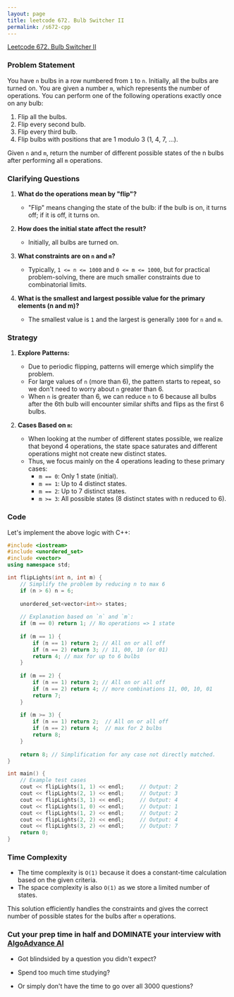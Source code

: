 ```yaml
---
layout: page
title: leetcode 672. Bulb Switcher II
permalink: /s672-cpp
---
```

[Leetcode 672. Bulb Switcher II](https://algoadvance.github.io/algoadvance/l672)
### Problem Statement

You have `n` bulbs in a row numbered from `1` to `n`. Initially, all the bulbs are turned on. You are given a number `m`, which represents the number of operations. You can perform one of the following operations exactly once on any bulb:

1. Flip all the bulbs.
2. Flip every second bulb.
3. Flip every third bulb.
4. Flip bulbs with positions that are 1 modulo 3 (1, 4, 7, ...).

Given `n` and `m`, return the number of different possible states of the n bulbs after performing all `m` operations.

### Clarifying Questions

1. **What do the operations mean by "flip"?**
   - "Flip" means changing the state of the bulb: if the bulb is on, it turns off; if it is off, it turns on.

2. **How does the initial state affect the result?**
   - Initially, all bulbs are turned on.

3. **What constraints are on `n` and `m`?**
   - Typically, `1 <= n <= 1000` and `0 <= m <= 1000`, but for practical problem-solving, there are much smaller constraints due to combinatorial limits.

4. **What is the smallest and largest possible value for the primary elements (n and m)?**
   - The smallest value is `1` and the largest is generally `1000` for `n` and `m`.

### Strategy

1. **Explore Patterns:**
   - Due to periodic flipping, patterns will emerge which simplify the problem.
   - For large values of `n` (more than 6), the pattern starts to repeat, so we don't need to worry about `n` greater than 6.
   - When `n` is greater than 6, we can reduce `n` to 6 because all bulbs after the 6th bulb will encounter similar shifts and flips as the first 6 bulbs.

2. **Cases Based on `m`:**
   - When looking at the number of different states possible, we realize that beyond 4 operations, the state space saturates and different operations might not create new distinct states.
   - Thus, we focus mainly on the 4 operations leading to these primary cases:
     - `m == 0`: Only 1 state (initial).
     - `m == 1`: Up to 4 distinct states.
     - `m == 2`: Up to 7 distinct states.
     - `m >= 3`: All possible states (8 distinct states with n reduced to 6).

### Code

Let's implement the above logic with C++:

```cpp
#include <iostream>
#include <unordered_set>
#include <vector>
using namespace std;

int flipLights(int n, int m) {
    // Simplify the problem by reducing n to max 6
    if (n > 6) n = 6;
    
    unordered_set<vector<int>> states;
    
    // Explanation based on `n` and `m`:
    if (m == 0) return 1; // No operations => 1 state
    
    if (m == 1) {
        if (n == 1) return 2; // All on or all off 
        if (n == 2) return 3; // 11, 00, 10 (or 01)
        return 4; // max for up to 6 bulbs
    }
    
    if (m == 2) {
        if (n == 1) return 2; // All on or all off 
        if (n == 2) return 4; // more combinations 11, 00, 10, 01
        return 7;
    }
    
    if (m >= 3) {
        if (n == 1) return 2;  // All on or all off 
        if (n == 2) return 4;  // max for 2 bulbs
        return 8;
    }
    
    return 8; // Simplification for any case not directly matched.
}

int main() {
    // Example test cases
    cout << flipLights(1, 1) << endl;     // Output: 2
    cout << flipLights(2, 1) << endl;     // Output: 3
    cout << flipLights(3, 1) << endl;     // Output: 4
    cout << flipLights(1, 0) << endl;     // Output: 1
    cout << flipLights(1, 2) << endl;     // Output: 2
    cout << flipLights(2, 2) << endl;     // Output: 4
    cout << flipLights(3, 2) << endl;     // Output: 7
    return 0;
}
```

### Time Complexity

- The time complexity is `O(1)` because it does a constant-time calculation based on the given criteria.
- The space complexity is also `O(1)` as we store a limited number of states.

This solution efficiently handles the constraints and gives the correct number of possible states for the bulbs after `m` operations.


### Cut your prep time in half and DOMINATE your interview with [AlgoAdvance AI](https://algoAdvance.com)

- Got blindsided by a question you didn't expect?

- Spend too much time studying?

- Or simply don't have the time to go over all 3000 questions?

